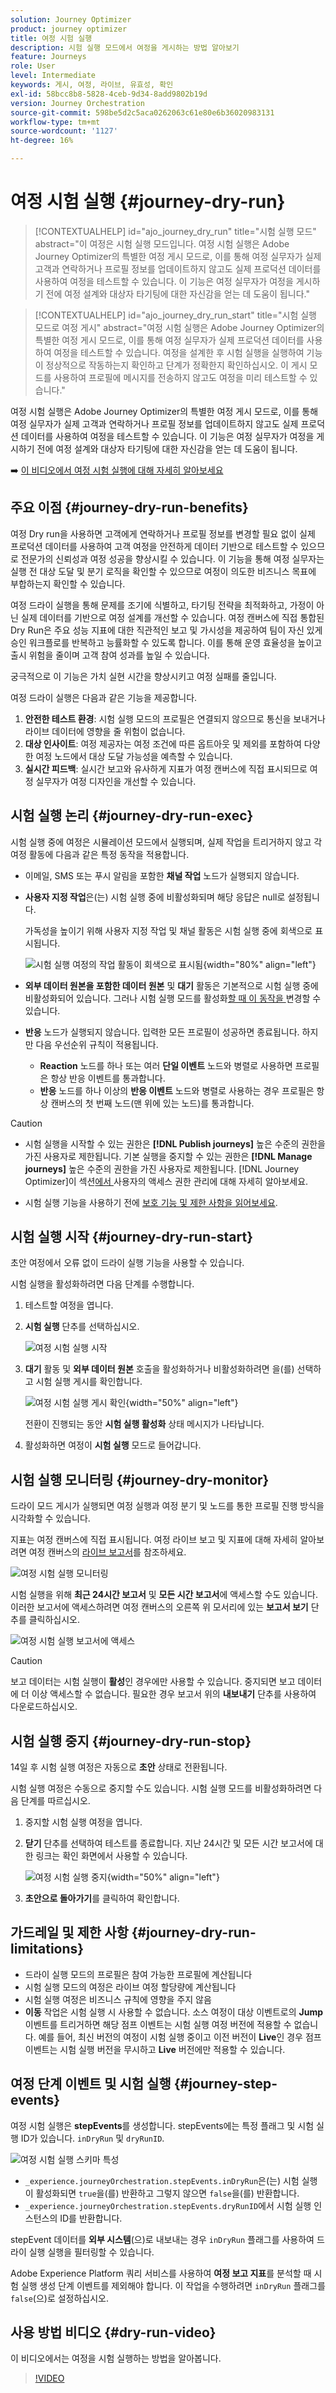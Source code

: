 ```yaml
---
solution: Journey Optimizer
product: journey optimizer
title: 여정 시험 실행
description: 시험 실행 모드에서 여정을 게시하는 방법 알아보기
feature: Journeys
role: User
level: Intermediate
keywords: 게시, 여정, 라이브, 유효성, 확인
exl-id: 58bcc8b8-5828-4ceb-9d34-8add9802b19d
version: Journey Orchestration
source-git-commit: 598be5d2c5aca0262063c61e80e6b36020983131
workflow-type: tm+mt
source-wordcount: '1127'
ht-degree: 16%

---
```


# 여정 시험 실행 {#journey-dry-run}

>[!CONTEXTUALHELP]
>id="ajo_journey_dry_run"
>title="시험 실행 모드"
>abstract="이 여정은 시험 실행 모드입니다. 여정 시험 실행은 Adobe Journey Optimizer의 특별한 여정 게시 모드로, 이를 통해 여정 실무자가 실제 고객과 연락하거나 프로필 정보를 업데이트하지 않고도 실제 프로덕션 데이터를 사용하여 여정을 테스트할 수 있습니다.  이 기능은 여정 실무자가 여정을 게시하기 전에 여정 설계와 대상자 타기팅에 대한 자신감을 얻는 데 도움이 됩니다."


>[!CONTEXTUALHELP]
>id="ajo_journey_dry_run_start"
>title="시험 실행 모드로 여정 게시"
>abstract="여정 시험 실행은 Adobe Journey Optimizer의 특별한 여정 게시 모드로, 이를 통해 여정 실무자가 실제 프로덕션 데이터를 사용하여 여정을 테스트할 수 있습니다. 여정을 설계한 후 시험 실행을 실행하여 기능이 정상적으로 작동하는지 확인하고 단계가 정확한지 확인하십시오. 이 게시 모드를 사용하여 프로필에 메시지를 전송하지 않고도 여정을 미리 테스트할 수 있습니다."

여정 시험 실행은 Adobe Journey Optimizer의 특별한 여정 게시 모드로, 이를 통해 여정 실무자가 실제 고객과 연락하거나 프로필 정보를 업데이트하지 않고도 실제 프로덕션 데이터를 사용하여 여정을 테스트할 수 있습니다.  이 기능은 여정 실무자가 여정을 게시하기 전에 여정 설계와 대상자 타기팅에 대한 자신감을 얻는 데 도움이 됩니다.

➡️ [이 비디오에서 여정 시험 실행에 대해 자세히 알아보세요](#dry-run-video)

## 주요 이점 {#journey-dry-run-benefits}

여정 Dry run을 사용하면 고객에게 연락하거나 프로필 정보를 변경할 필요 없이 실제 프로덕션 데이터를 사용하여 고객 여정을 안전하게 데이터 기반으로 테스트할 수 있으므로 전문가의 신뢰성과 여정 성공을 향상시킬 수 있습니다. 이 기능을 통해 여정 실무자는 실행 전 대상 도달 및 분기 로직을 확인할 수 있으므로 여정이 의도한 비즈니스 목표에 부합하는지 확인할 수 있습니다.

여정 드라이 실행을 통해 문제를 조기에 식별하고, 타기팅 전략을 최적화하고, 가정이 아닌 실제 데이터를 기반으로 여정 설계를 개선할 수 있습니다. 여정 캔버스에 직접 통합된 Dry Run은 주요 성능 지표에 대한 직관적인 보고 및 가시성을 제공하여 팀이 자신 있게 승인 워크플로를 반복하고 능률화할 수 있도록 합니다. 이를 통해 운영 효율성을 높이고 출시 위험을 줄이며 고객 참여 성과를 높일 수 있습니다.

궁극적으로 이 기능은 가치 실현 시간을 향상시키고 여정 실패를 줄입니다.

여정 드라이 실행은 다음과 같은 기능을 제공합니다.

1. **안전한 테스트 환경**: 시험 실행 모드의 프로필은 연결되지 않으므로 통신을 보내거나 라이브 데이터에 영향을 줄 위험이 없습니다.
1. **대상 인사이트**: 여정 제공자는 여정 조건에 따른 옵트아웃 및 제외를 포함하여 다양한 여정 노드에서 대상 도달 가능성을 예측할 수 있습니다.
1. **실시간 피드백**: 실시간 보고와 유사하게 지표가 여정 캔버스에 직접 표시되므로 여정 실무자가 여정 디자인을 개선할 수 있습니다.

## 시험 실행 논리 {#journey-dry-run-exec}

시험 실행 중에 여정은 시뮬레이션 모드에서 실행되며, 실제 작업을 트리거하지 않고 각 여정 활동에 다음과 같은 특정 동작을 적용합니다.

* 이메일, SMS 또는 푸시 알림을 포함한 **채널 작업** 노드가 실행되지 않습니다.
* **사용자 지정 작업**&#x200B;은(는) 시험 실행 중에 비활성화되며 해당 응답은 null로 설정됩니다.

  가독성을 높이기 위해 사용자 지정 작업 및 채널 활동은 시험 실행 중에 회색으로 표시됩니다.

  ![시험 실행 여정의 작업 활동이 회색으로 표시됨](assets/dry-run-greyed-activities.png){width="80%" align="left"}

* **외부 데이터 원본을 포함한 데이터 원본** 및 **대기** 활동은 기본적으로 시험 실행 중에 비활성화되어 있습니다. 그러나 시험 실행 모드를 활성화[할 때 이 동작을 ](#journey-dry-run-start)변경할 수 있습니다.

* **반응** 노드가 실행되지 않습니다. 입력한 모든 프로필이 성공하면 종료됩니다. 하지만 다음 우선순위 규칙이 적용됩니다.
   * **Reaction** 노드를 하나 또는 여러 **단일 이벤트** 노드와 병렬로 사용하면 프로필은 항상 반응 이벤트를 통과합니다.
   * **반응** 노드를 하나 이상의 **반응 이벤트** 노드와 병렬로 사용하는 경우 프로필은 항상 캔버스의 첫 번째 노드(맨 위에 있는 노드)를 통과합니다.

>[!CAUTION]
>
>* 시험 실행을 시작할 수 있는 권한은 **[!DNL Publish journeys]** 높은 수준의 권한을 가진 사용자로 제한됩니다. 기본 실행을 중지할 수 있는 권한은 **[!DNL Manage journeys]** 높은 수준의 권한을 가진 사용자로 제한됩니다. [!DNL Journey Optimizer]이 섹션[에서 ](../administration/permissions-overview.md) 사용자의 액세스 권한 관리에 대해 자세히 알아보세요.
>
>* 시험 실행 기능을 사용하기 전에 [보호 기능 및 제한 사항을 읽어보세요](#journey-dry-run-limitations).

## 시험 실행 시작 {#journey-dry-run-start}

초안 여정에서 오류 없이 드라이 실행 기능을 사용할 수 있습니다.

시험 실행을 활성화하려면 다음 단계를 수행합니다.

1. 테스트할 여정을 엽니다.
1. **시험 실행** 단추를 선택하십시오.

   ![여정 시험 실행 시작](assets/dry-run-button.png)

1. **대기** 활동 및 **외부 데이터 원본** 호출을 활성화하거나 비활성화하려면 을(를) 선택하고 시험 실행 게시를 확인합니다.

   ![여정 시험 실행 게시 확인](assets/dry-run-publish.png){width="50%" align="left"}

   전환이 진행되는 동안 **시험 실행 활성화** 상태 메시지가 나타납니다.

1. 활성화하면 여정이 **시험 실행** 모드로 들어갑니다.


## 시험 실행 모니터링 {#journey-dry-monitor}

드라이 모드 게시가 실행되면 여정 실행과 여정 분기 및 노드를 통한 프로필 진행 방식을 시각화할 수 있습니다.

지표는 여정 캔버스에 직접 표시됩니다. 여정 라이브 보고 및 지표에 대해 자세히 알아보려면 여정 캔버스의 [라이브 보고서](report-journey.md)를 참조하세요.

![여정 시험 실행 모니터링](assets/dry-run-metrics.png)

시험 실행을 위해 **최근 24시간 보고서** 및 **모든 시간 보고서**&#x200B;에 액세스할 수도 있습니다. 이러한 보고서에 액세스하려면 여정 캔버스의 오른쪽 위 모서리에 있는 **보고서 보기** 단추를 클릭하십시오.

![여정 시험 실행 보고서에 액세스](assets/dry-run-report.png)

>[!CAUTION]
>
> 보고 데이터는 시험 실행이 **활성**&#x200B;인 경우에만 사용할 수 있습니다.  중지되면 보고 데이터에 더 이상 액세스할 수 없습니다. 필요한 경우 보고서 위의 **내보내기** 단추를 사용하여 다운로드하십시오.


## 시험 실행 중지 {#journey-dry-run-stop}

14일 후 시험 실행 여정은 자동으로 **초안** 상태로 전환됩니다.

시험 실행 여정은 수동으로 중지할 수도 있습니다. 시험 실행 모드를 비활성화하려면 다음 단계를 따르십시오.

1. 중지할 시험 실행 여정을 엽니다.
1. **닫기** 단추를 선택하여 테스트를 종료합니다.
지난 24시간 및 모든 시간 보고서에 대한 링크는 확인 화면에서 사용할 수 있습니다.

   ![여정 시험 실행 중지](assets/dry-run-stop.png){width="50%" align="left"}

1. **초안으로 돌아가기**&#x200B;를 클릭하여 확인합니다.


## 가드레일 및 제한 사항 {#journey-dry-run-limitations}

* 드라이 실행 모드의 프로필은 참여 가능한 프로필에 계산됩니다
* 시험 실행 모드의 여정은 라이브 여정 할당량에 계산됩니다
* 시험 실행 여정은 비즈니스 규칙에 영향을 주지 않음
  <!--* When creating a new journey version, if a previous journey version is **Live**, then the Dry run activation is not allowed on the new version.-->
* **이동** 작업은 시험 실행 시 사용할 수 없습니다.
소스 여정이 대상 이벤트로의 **Jump** 이벤트를 트리거하면 해당 점프 이벤트는 시험 실행 여정 버전에 적용할 수 없습니다. 예를 들어, 최신 버전의 여정이 시험 실행 중이고 이전 버전이 **Live**&#x200B;인 경우 점프 이벤트는 시험 실행 버전을 무시하고 **Live** 버전에만 적용할 수 있습니다.

## 여정 단계 이벤트 및 시험 실행 {#journey-step-events}

여정 시험 실행은 **stepEvents**&#x200B;를 생성합니다. stepEvents에는 특정 플래그 및 시험 실행 ID가 있습니다. `inDryRun` 및 `dryRunID`.

![여정 시험 실행 스키마 특성](assets/dry-run-attributes.png)

* `_experience.journeyOrchestration.stepEvents.inDryRun`은(는) 시험 실행이 활성화되면 `true`을(를) 반환하고 그렇지 않으면 `false`을(를) 반환합니다.
* `_experience.journeyOrchestration.stepEvents.dryRunID`에서 시험 실행 인스턴스의 ID를 반환합니다.


stepEvent 데이터를 **외부 시스템**(으)로 내보내는 경우 `inDryRun` 플래그를 사용하여 드라이 실행 실행을 필터링할 수 있습니다.

Adobe Experience Platform 쿼리 서비스를 사용하여 **여정 보고 지표**&#x200B;를 분석할 때 시험 실행 생성 단계 이벤트를 제외해야 합니다. 이 작업을 수행하려면 `inDryRun` 플래그를 `false`(으)로 설정하십시오.

## 사용 방법 비디오 {#dry-run-video}

이 비디오에서는 여정을 시험 실행하는 방법을 알아봅니다.

>[!VIDEO](https://video.tv.adobe.com/v/3464689/?learn=on&enablevpops&captions=kor)
